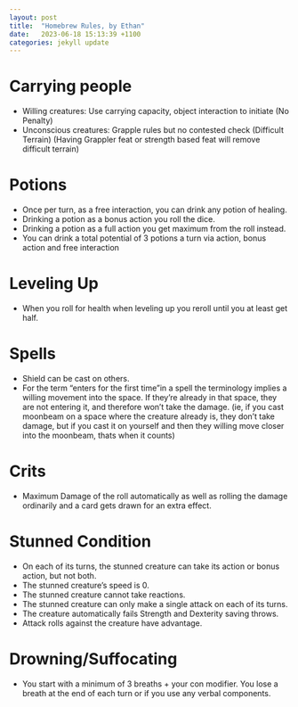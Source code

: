 ```yaml
---
layout: post
title:  "Homebrew Rules, by Ethan"
date:   2023-06-18 15:13:39 +1100
categories: jekyll update
---
```

# Carrying people

- Willing creatures: Use carrying capacity, object interaction to initiate (No Penalty)
- Unconscious creatures: Grapple rules but no contested check (Difficult Terrain) (Having Grappler feat or strength based feat will remove difficult terrain)

# Potions

- Once per turn, as a free interaction, you can drink any potion of healing.
- Drinking a potion as a bonus action you roll the dice.
- Drinking a potion as a full action you get maximum from the roll instead.
- You can drink a total potential of 3 potions a turn via action, bonus action and free interaction

# Leveling Up 

- When you roll for health when leveling up you reroll until you at least get half.

# Spells 

- Shield can be cast on others.
- For the term “enters for the first time”in a spell  the terminology implies a willing movement into the space. If they’re already in that space, they are not entering it, and therefore won’t take the damage. (ie, if you cast moonbeam on a space where the creature already is, they don’t take damage, but if you cast it on yourself and then they willing move closer into the moonbeam, thats when it counts)

# Crits 

- Maximum Damage of the roll automatically as well as rolling the damage ordinarily and a card gets drawn for an extra effect.

# Stunned Condition 

- On each of its turns, the stunned creature can take its action or bonus action, but not both.
- The stunned creature’s speed is 0.
- The stunned creature cannot take reactions.
- The stunned creature can only make a single attack on each of its turns.
- The creature automatically fails Strength and Dexterity saving throws.
- Attack rolls against the creature have advantage.

# Drowning/Suffocating 

- You start with a minimum of 3 breaths + your con modifier. You lose a breath at the end of each turn or if you use any verbal components.